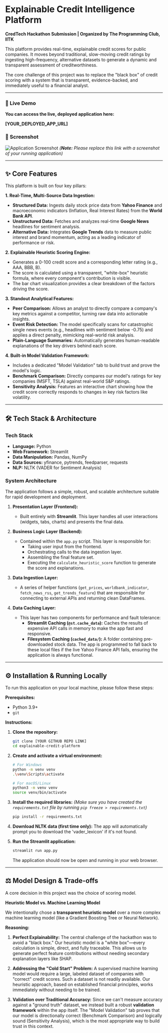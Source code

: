 # Explainable Credit Intelligence Platform

**CredTech Hackathon Submission | Organized by The Programming Club, IITK**

This platform provides real-time, explainable credit scores for public companies. It moves beyond traditional, slow-moving credit ratings by ingesting high-frequency, alternative datasets to generate a dynamic and transparent assessment of creditworthiness.

The core challenge of this project was to replace the "black box" of credit scoring with a system that is transparent, evidence-backed, and immediately useful to a financial analyst.

---

### 🚀 Live Demo

**You can access the live, deployed application here:**

**[YOUR_DEPLOYED_APP_URL]**

### 📸 Screenshot

![Application Screenshot](https_your_link_to_a_screenshot.png) 
*(**Note:** Please replace this link with a screenshot of your running application)*

---

## ✨ Core Features

This platform is built on four key pillars:

**1. Real-Time, Multi-Source Data Ingestion:**
   - **Structured Data:** Ingests daily stock price data from **Yahoo Finance** and macroeconomic indicators (Inflation, Real Interest Rates) from the **World Bank API**.
   - **Unstructured Data:** Fetches and analyzes real-time **Google News** headlines for sentiment analysis.
   - **Alternative Data:** Integrates **Google Trends** data to measure public interest and brand momentum, acting as a leading indicator of performance or risk.

**2. Explainable Heuristic Scoring Engine:**
   - Generates a 0-100 credit score and a corresponding letter rating (e.g., AAA, BBB, B).
   - The score is calculated using a transparent, "white-box" heuristic formula, where every component's contribution is visible.
   - The bar chart visualization provides a clear breakdown of the factors driving the score.

**3. Standout Analytical Features:**
   - **Peer Comparison:** Allows an analyst to directly compare a company's key metrics against a competitor, turning raw data into actionable insights.
   - **Event Risk Detection:** The model specifically scans for catastrophic single news events (e.g., headlines with sentiment below -0.75) and applies a direct penalty, mimicking real-world risk analysis.
   - **Plain-Language Summaries:** Automatically generates human-readable explanations of the key drivers behind each score.

**4. Built-in Model Validation Framework:**
   - Includes a dedicated "Model Validation" tab to build trust and prove the model's logic.
   - **Benchmark Comparison:** Directly compares our model's ratings for key companies (MSFT, TSLA) against real-world S&P ratings.
   - **Sensitivity Analysis:** Features an interactive chart showing how the credit score correctly responds to changes in key risk factors like volatility.

---

## 🛠️ Tech Stack & Architecture

### Tech Stack
- **Language:** Python
- **Web Framework:** Streamlit
- **Data Manipulation:** Pandas, NumPy
- **Data Sources:** yfinance, pytrends, feedparser, requests
- **NLP:** NLTK (VADER for Sentiment Analysis)

### System Architecture
The application follows a simple, robust, and scalable architecture suitable for rapid development and deployment.

1.  **Presentation Layer (Frontend):**
    - Built entirely with **Streamlit**. This layer handles all user interactions (widgets, tabs, charts) and presents the final data.

2.  **Business Logic Layer (Backend):**
    - Contained within the `app.py` script. This layer is responsible for:
        - Taking user input from the frontend.
        - Orchestrating calls to the data ingestion layer.
        - Assembling the final feature set.
        - Executing the `calculate_heuristic_score` function to generate the score and explanations.

3.  **Data Ingestion Layer:**
    - A series of helper functions (`get_prices`, `worldbank_indicator`, `fetch_news_rss`, `get_trends_feature`) that are responsible for connecting to external APIs and returning clean DataFrames.

4.  **Data Caching Layer:**
    - This layer has two components for performance and fault tolerance:
        - **Streamlit Caching (`@st.cache_data`):** Caches the results of expensive API calls in memory to make the app fast and responsive.
        - **Filesystem Caching (`cached_data/`):** A folder containing pre-downloaded stock data. The app is programmed to fall back to these local files if the live Yahoo Finance API fails, ensuring the application is always functional.

---

## ⚙️ Installation & Running Locally

To run this application on your local machine, please follow these steps:

**Prerequisites:**
- Python 3.9+
- `git`

**Instructions:**

1.  **Clone the repository:**
    ```bash
    git clone [YOUR GITHUB REPO LINK]
    cd explainable-credit-platform 
    ```

2.  **Create and activate a virtual environment:**
    ```bash
    # For Windows
    python -m venv venv
    .\venv\Scripts\activate

    # For macOS/Linux
    python3 -m venv venv
    source venv/bin/activate
    ```

3.  **Install the required libraries:**
    *(Make sure you have created the `requirements.txt` file by running `pip freeze > requirements.txt`)*
    ```bash
    pip install -r requirements.txt
    ```

4.  **Download NLTK data (first time only):**
    The app will automatically prompt you to download the 'vader_lexicon' if it's not found.

5.  **Run the Streamlit application:**
    ```bash
    streamlit run app.py
    ```
    The application should now be open and running in your web browser.

---

## ⚖️ Model Design & Trade-offs

A core decision in this project was the choice of scoring model.

**Heuristic Model vs. Machine Learning Model**

We intentionally chose a **transparent heuristic model** over a more complex machine learning model (like a Gradient Boosting Tree or Neural Network).

**Reasoning:**

1.  **Perfect Explainability:** The central challenge of the hackathon was to avoid a "black box." Our heuristic model is a "white box"—every calculation is simple, direct, and fully traceable. This allows us to generate perfect feature contributions without needing secondary explanation layers like SHAP.

2.  **Addressing the "Cold Start" Problem:** A supervised machine learning model would require a large, labeled dataset of companies with "correct" credit scores. Such a dataset is not readily available. Our heuristic approach, based on established financial principles, works immediately without needing to be trained.

3.  **Validation over Traditional Accuracy:** Since we can't measure accuracy against a "ground truth" dataset, we instead built a robust **validation framework** within the app itself. The "Model Validation" tab proves that our model is directionally correct (Benchmark Comparison) and logically sound (Sensitivity Analysis), which is the most appropriate way to build trust in this context.